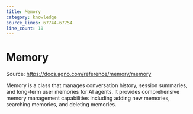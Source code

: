 ```yaml
---
title: Memory
category: knowledge
source_lines: 67744-67754
line_count: 10
---
```


# Memory
Source: https://docs.agno.com/reference/memory/memory



Memory is a class that manages conversation history, session summaries, and long-term user memories for AI agents. It provides comprehensive memory management capabilities including adding new memories, searching memories, and deleting memories.

<Snippet file="agent-memory-reference.mdx" />


